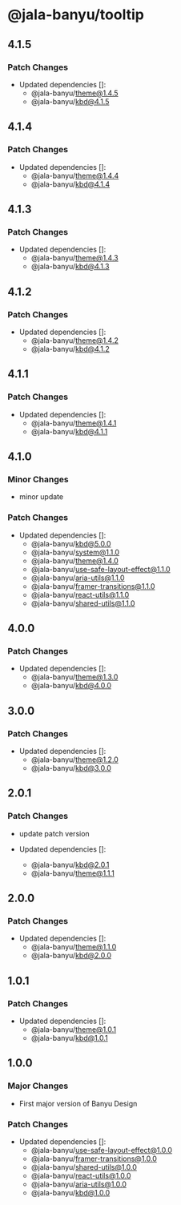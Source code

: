 # @jala-banyu/tooltip

## 4.1.5

### Patch Changes

- Updated dependencies []:
  - @jala-banyu/theme@1.4.5
  - @jala-banyu/kbd@4.1.5

## 4.1.4

### Patch Changes

- Updated dependencies []:
  - @jala-banyu/theme@1.4.4
  - @jala-banyu/kbd@4.1.4

## 4.1.3

### Patch Changes

- Updated dependencies []:
  - @jala-banyu/theme@1.4.3
  - @jala-banyu/kbd@4.1.3

## 4.1.2

### Patch Changes

- Updated dependencies []:
  - @jala-banyu/theme@1.4.2
  - @jala-banyu/kbd@4.1.2

## 4.1.1

### Patch Changes

- Updated dependencies []:
  - @jala-banyu/theme@1.4.1
  - @jala-banyu/kbd@4.1.1

## 4.1.0

### Minor Changes

- minor update

### Patch Changes

- Updated dependencies []:
  - @jala-banyu/kbd@5.0.0
  - @jala-banyu/system@1.1.0
  - @jala-banyu/theme@1.4.0
  - @jala-banyu/use-safe-layout-effect@1.1.0
  - @jala-banyu/aria-utils@1.1.0
  - @jala-banyu/framer-transitions@1.1.0
  - @jala-banyu/react-utils@1.1.0
  - @jala-banyu/shared-utils@1.1.0

## 4.0.0

### Patch Changes

- Updated dependencies []:
  - @jala-banyu/theme@1.3.0
  - @jala-banyu/kbd@4.0.0

## 3.0.0

### Patch Changes

- Updated dependencies []:
  - @jala-banyu/theme@1.2.0
  - @jala-banyu/kbd@3.0.0

## 2.0.1

### Patch Changes

- update patch version

- Updated dependencies []:
  - @jala-banyu/kbd@2.0.1
  - @jala-banyu/theme@1.1.1

## 2.0.0

### Patch Changes

- Updated dependencies []:
  - @jala-banyu/theme@1.1.0
  - @jala-banyu/kbd@2.0.0

## 1.0.1

### Patch Changes

- Updated dependencies []:
  - @jala-banyu/theme@1.0.1
  - @jala-banyu/kbd@1.0.1

## 1.0.0

### Major Changes

- First major version of Banyu Design

### Patch Changes

- Updated dependencies []:
  - @jala-banyu/use-safe-layout-effect@1.0.0
  - @jala-banyu/framer-transitions@1.0.0
  - @jala-banyu/shared-utils@1.0.0
  - @jala-banyu/react-utils@1.0.0
  - @jala-banyu/aria-utils@1.0.0
  - @jala-banyu/kbd@1.0.0
